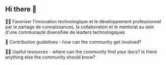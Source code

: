 ## Hi there 👋

🙋‍♀️ Favoriser l'innovation technologique et le développement professionnel par le partage de connaissances, la collaboration et le mentorat au sein d'une communauté diversifiée de leaders technologiques

🌈 Contribution guidelines - how can the community get involved?

👩‍💻 Useful resources - where can the community find your docs? Is there anything else the community should know?


